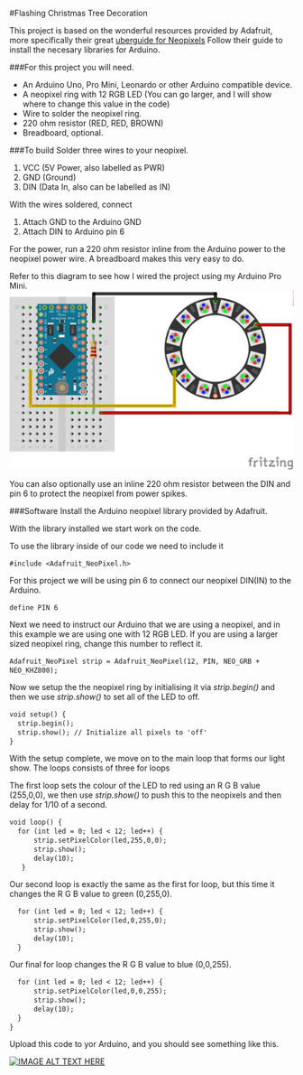 #Flashing Christmas Tree Decoration

This project is based on the wonderful resources provided by Adafruit, more specifically their great [uberguide for Neopixels](https://learn.adafruit.com/downloads/pdf/adafruit-neopixel-uberguide.pdf)
Follow their guide to install the necesary libraries for Arduino.

###For this project you will need.

* An Arduino Uno, Pro Mini, Leonardo or other Arduino compatible device.
* A neopixel ring with 12 RGB LED (You can go larger, and I will show where to change this value in the code)
* Wire to solder the neopixel ring.
* 220 ohm resistor (RED, RED, BROWN)
* Breadboard, optional.

###To build
Solder three wires to your neopixel.

1. VCC (5V Power, also labelled as PWR)
2. GND (Ground)
3. DIN (Data In, also can be labelled as IN)

With the wires soldered, connect 

1. Attach GND to the Arduino GND
2. Attach DIN to Arduino pin 6

For the power, run a 220 ohm resistor inline from the Arduino power to the neopixel power wire. A breadboard makes this very easy to do.

Refer to this diagram to see how I wired the project using my Arduino Pro Mini.
![layout of project diagram](./xmas_lights.png)

You can also optionally use an inline 220 ohm resistor between the DIN and pin 6 to protect the neopixel from power spikes.

###Software
Install the Arduino neopixel library provided by Adafruit.

With the library installed we start work on the code.

To use the library inside of our code we need to include it

```Arduino
#include <Adafruit_NeoPixel.h>
```

For this project we will be using pin 6 to connect our neopixel DIN(IN) to the Arduino.

```Arduino
define PIN 6
```

Next we need to instruct our Arduino that we are using a neopixel, and in this example we are using one with 12 RGB LED. If you are using a larger sized neopixel ring, change this number to reflect it.

```Arduino
Adafruit_NeoPixel strip = Adafruit_NeoPixel(12, PIN, NEO_GRB + NEO_KHZ800);
```
Now we setup the the neopixel ring by initialising it via _strip.begin()_ and then we use _strip.show()_ to set all of the LED to off.

```Arduino
void setup() {
  strip.begin();
  strip.show(); // Initialize all pixels to 'off'
}
```
With the setup complete, we move on to the main loop that forms our light show.
The loops consists of three for loops

The first loop sets the colour of the LED to red using an R G B value (255,0,0), we then use _strip.show()_ to push this to the neopixels and then delay for 1/10 of a second.

```Arduino
void loop() {
  for (int led = 0; led < 12; led++) {
      strip.setPixelColor(led,255,0,0);
      strip.show();
      delay(10);
   }
```

Our second loop is exactly the same as the first for loop, but this time it changes the R G B value to green (0,255,0).

```Arduino
  for (int led = 0; led < 12; led++) {
      strip.setPixelColor(led,0,255,0);
      strip.show();
      delay(10);
  }
```

Our final for loop changes the R G B value to blue (0,0,255).

```Arduino
  for (int led = 0; led < 12; led++) {
      strip.setPixelColor(led,0,0,255);
      strip.show();
      delay(10);
  }    
}
```

Upload this code to yor Arduino, and you should see something like this.

[![IMAGE ALT TEXT HERE](https://www.youtube.com/watch?v=JX9NkHFaKj8/0.jpg)](https://www.youtube.com/watch?v=JX9NkHFaKj8)




